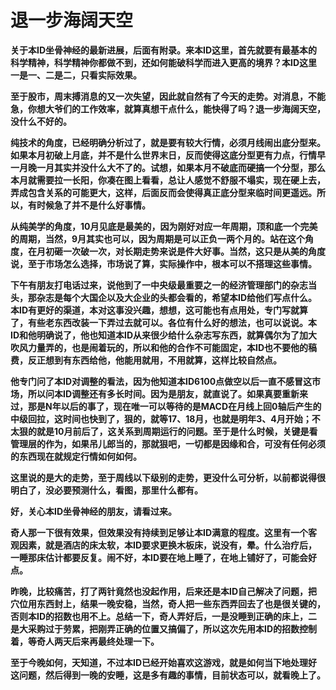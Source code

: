 退一步海阔天空
====



**关于本ID坐骨神经的最新进展，后面有附录。来本ID这里，首先就要有最基本的科学精神，科学精神你都做不到，还如何能破科学而进入更高的境界？本ID这里一是一、二是二，只看实际效果。**

**至于股市，周末搏消息的又一次失望，因此就自然有了今天的走势。对消息，不能急，你想大爷们的工作效率，就算真想干点什么，能快得了吗？退一步海阔天空，没什么不好的。**

**纯技术的角度，已经明确分析过了，就是要有较大行情，必须月线闹出底分型来。如果本月初破上月底，并不是什么世界末日，反而使得这底分型更有力点，行情早一月晚一月其实并没什么大不了的。试想，如果本月不破底而硬搞一个分型，那么本月就需要拉一长阳，你凑在图上看看，总让人感觉不舒服不塌实，现在硬上去，弄成包含关系的可能更大，这样，后面反而会使得真正底分型来临时间更遥远。所以，有时候急了并不是什么好事情。**

**从纯美学的角度，10月见底是最美的，因为刚好对应一年周期，顶和底一个完美的周期，当然，9月其实也可以，因为周期是可以正负一两个月的。站在这个角度，在月初砸一次破一次，对长期走势来说是件大好事。当然，这只是从美的角度说，至于市场怎么选择，市场说了算，实际操作中，根本可以不搭理这些事情。**

**下午有朋友打电话过来，说他到了一中央级最重要之一的经济管理部门的杂志当头，那杂志是每个大国企以及大企业的头都会看的，希望本ID给他们写点什么。本ID有更好的渠道，本对这事没兴趣，想想，这可能也有点用处，专门写就算了，有些老东西改装一下弄过去就可以。各位有什么好的想法，也可以说说。本ID和他明确说了，他也知道本ID从来很少给什么杂志写东西，就算偶尔为了加大吹风力量弄的，也是闹着玩的，所以和他的合作不可能固定，本ID也不要他的稿费，反正想到有东西给他，他能用就用，不用就算，这样比较自然点。**

**他专门问了本ID对调整的看法，因为他知道本ID6100点做空以后一直不感冒这市场，所以问本ID调整还有多长时间。因为是朋友，就直说了。如果真要重新来过，那是N年以后的事了，现在唯一可以等待的是MACD在月线上回0轴后产生的中级回拉，这时间也快到了，狠的，就等17、18月，也就是明年3、4月开始；不太狠的就是10月前后了，这关系到周期运行的问题。至于是什么时候，关键是看管理层的作为，如果吊儿郎当的，那就狠吧，一切都是因缘和合，可没有任何必须的东西现在就规定行情如何如何。**

**这里说的是大的走势，至于周线以下级别的走势，更没什么可分析，以前都说得很明白了，没必要预测什么，看图，那里什么都有。**

**好，关心本ID坐骨神经的朋友，请看过来。**

**奇人那一下很有效果，但效果没有持续到足够让本ID满意的程度。这里有一个客观因素，就是酒店的床太软，本ID要求更换木板床，说没有，晕。什么治疗后，一睡那床估计都要反复。闹不好，本ID要在地上睡了，在地上铺好了，可能会好点。**

**昨晚，比较痛苦，打了两针竟然也没起作用，后来还是本ID自己解决了问题，把穴位用东西封上，结果一晚安稳，当然，奇人把一些东西弄回去了也是很关键的，否则本ID的招数也用不上。总结一下，奇人弄好后，一是没睡到正确的床上，二是大采购过于劳累，把刚弄正确的位置又搞偏了，所以这次先用本ID的招数控制着，等奇人两天后来再最终处理一下。**

**至于今晚如何，天知道，不过本ID已经开始喜欢这游戏，就是如何当下地处理好这问题，然后得到一晚的安睡，这是多有趣的事情，目前状态可以，就看晚上了。**
